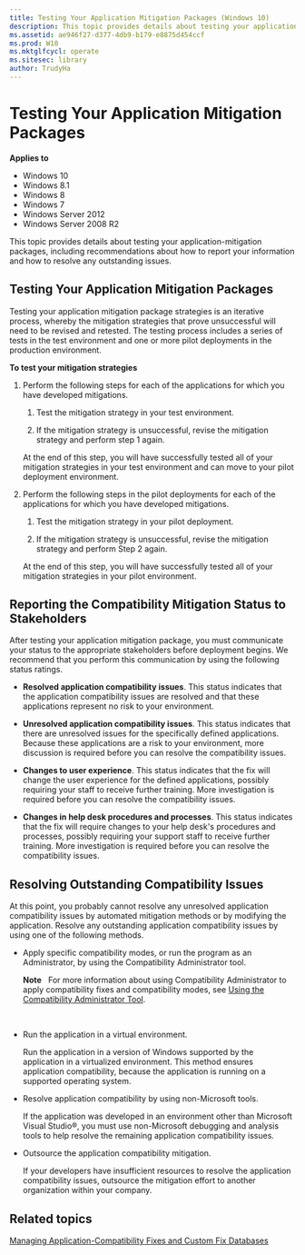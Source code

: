 ```yaml
---
title: Testing Your Application Mitigation Packages (Windows 10)
description: This topic provides details about testing your application-mitigation packages, including recommendations about how to report your information and how to resolve any outstanding issues.
ms.assetid: ae946f27-d377-4db9-b179-e8875d454ccf
ms.prod: W10
ms.mktglfcycl: operate
ms.sitesec: library
author: TrudyHa
---
```


# Testing Your Application Mitigation Packages


**Applies to**

-   Windows 10
-   Windows 8.1
-   Windows 8
-   Windows 7
-   Windows Server 2012
-   Windows Server 2008 R2

This topic provides details about testing your application-mitigation packages, including recommendations about how to report your information and how to resolve any outstanding issues.

## Testing Your Application Mitigation Packages


Testing your application mitigation package strategies is an iterative process, whereby the mitigation strategies that prove unsuccessful will need to be revised and retested. The testing process includes a series of tests in the test environment and one or more pilot deployments in the production environment.

**To test your mitigation strategies**

1.  Perform the following steps for each of the applications for which you have developed mitigations.

    1.  Test the mitigation strategy in your test environment.

    2.  If the mitigation strategy is unsuccessful, revise the mitigation strategy and perform step 1 again.

    At the end of this step, you will have successfully tested all of your mitigation strategies in your test environment and can move to your pilot deployment environment.

2.  Perform the following steps in the pilot deployments for each of the applications for which you have developed mitigations.

    1.  Test the mitigation strategy in your pilot deployment.

    2.  If the mitigation strategy is unsuccessful, revise the mitigation strategy and perform Step 2 again.

    At the end of this step, you will have successfully tested all of your mitigation strategies in your pilot environment.

## Reporting the Compatibility Mitigation Status to Stakeholders


After testing your application mitigation package, you must communicate your status to the appropriate stakeholders before deployment begins. We recommend that you perform this communication by using the following status ratings.

-   **Resolved application compatibility issues**. This status indicates that the application compatibility issues are resolved and that these applications represent no risk to your environment.

-   **Unresolved application compatibility issues**. This status indicates that there are unresolved issues for the specifically defined applications. Because these applications are a risk to your environment, more discussion is required before you can resolve the compatibility issues.

-   **Changes to user experience**. This status indicates that the fix will change the user experience for the defined applications, possibly requiring your staff to receive further training. More investigation is required before you can resolve the compatibility issues.

-   **Changes in help desk procedures and processes**. This status indicates that the fix will require changes to your help desk's procedures and processes, possibly requiring your support staff to receive further training. More investigation is required before you can resolve the compatibility issues.

## Resolving Outstanding Compatibility Issues


At this point, you probably cannot resolve any unresolved application compatibility issues by automated mitigation methods or by modifying the application. Resolve any outstanding application compatibility issues by using one of the following methods.

-   Apply specific compatibility modes, or run the program as an Administrator, by using the Compatibility Administrator tool.

    **Note**  
    For more information about using Compatibility Administrator to apply compatibility fixes and compatibility modes, see [Using the Compatibility Administrator Tool](using-the-compatibility-administrator-tool.md).

     

-   Run the application in a virtual environment.

    Run the application in a version of Windows supported by the application in a virtualized environment. This method ensures application compatibility, because the application is running on a supported operating system.

-   Resolve application compatibility by using non-Microsoft tools.

    If the application was developed in an environment other than Microsoft Visual Studio®, you must use non-Microsoft debugging and analysis tools to help resolve the remaining application compatibility issues.

-   Outsource the application compatibility mitigation.

    If your developers have insufficient resources to resolve the application compatibility issues, outsource the mitigation effort to another organization within your company.

## Related topics


[Managing Application-Compatibility Fixes and Custom Fix Databases](managing-application-compatibility-fixes-and-custom-fix-databases.md)

 

 





